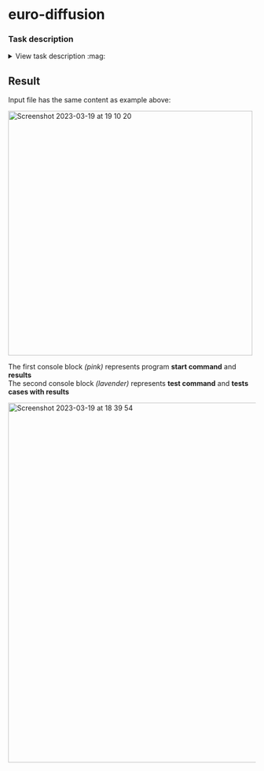 # euro-diffusion
### Task description
<details>
<summary>View task description :mag:</summary>

>You must write a program to simulate the dissemination of euro coins throughout Europe, using a
>highly simplified model. Restrict your attention to a single euro denomination. Represent European
>cities as points in a rectangular grid. Each city may have up to 4 neighbors (one to the north, east,
>south and west). Each city belongs to a country, and a country is a rectangular part of the plane. The
>figure below shows a map with 3 countries and 28 cities. The graph of countries is connected, but
>countries may border holes that represent seas, or non-euro countries such as Switzerland or
>Denmark. Initially, each city has one million (1000000) coins in its country’s motif. Every day a
>representative portion of coins, based on the city’s beginning day balance, is transported to each
>neighbor of the city. A representative portion is defined as one coin for every full 1000 coins of a
>motif.
>
><img width="200" alt="Screenshot 2023-03-19 at 19 04 24" src="https://user-images.githubusercontent.com/50664700/226192637-4aa8153d-52a0-4ed1-9a29-ecfa7560d667.png">

>Input<br/>
>The input consists of several test cases. The first line of each test case is the number of countries
>(1 ≤ c ≤ 20). The next c lines describe each country. The country description has the format: name xl
>yl xh yh, where name is a single word with at most 25 characters; xl, yl are the lower left city
>coordinates of that country (most southwestward city ) and xh, yh are the upper right city
>coordinates of that country (most northeastward city). 1 ≤ xl ≤ xh ≤ 10 and 1 ≤ yl ≤ yh ≤ 10. The last
>case in the input is followed by a single zero.
><br/><br/>
>Output<br/>
>For each test case, print a line indicating the case number, followed by a line for each country with
>the country name and number of days for that country to become complete. Order the countries by
>days to completion. If two countries have identical days to completion, order them alphabetically by
>name.
>
><img width="400" alt="Screenshot 2023-03-19 at 19 04 43" src="https://user-images.githubusercontent.com/50664700/226192824-f64beaa4-0fbd-4542-b6f5-4723fc48b53c.png">
</details>

## Result
Input file has the same content as example above:

<img width="497" alt="Screenshot 2023-03-19 at 19 10 20" src="https://user-images.githubusercontent.com/50664700/226194481-4a52d559-c6cc-403a-bed5-5c123d4fc42a.png">

The first console block _(pink)_ represents program **start command** and **results**<br/>
The second console block _(lavender)_ represents **test command** and **tests cases with results**

<img width="731" alt="Screenshot 2023-03-19 at 18 39 54" src="https://user-images.githubusercontent.com/50664700/226192322-303ae13a-8944-4e9b-af48-c304e26c6581.png">
